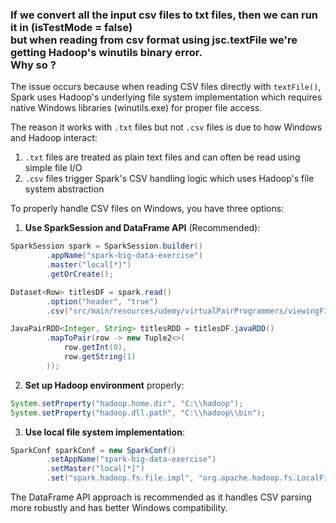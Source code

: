 ### If we convert all the input csv files to txt files, then we can run it in (isTestMode = false) <br> but when reading from csv format using jsc.textFile we're getting Hadoop's winutils binary error. <br> Why so ?


The issue occurs because when reading CSV files directly with `textFile()`, Spark uses Hadoop's underlying file system implementation which requires native Windows libraries (winutils.exe) for proper file access.

The reason it works with `.txt` files but not `.csv` files is due to how Windows and Hadoop interact:

1. `.txt` files are treated as plain text files and can often be read using simple file I/O
2. `.csv` files trigger Spark's CSV handling logic which uses Hadoop's file system abstraction

To properly handle CSV files on Windows, you have three options:

1. **Use SparkSession and DataFrame API** (Recommended):
```java
SparkSession spark = SparkSession.builder()
        .appName("spark-big-data-exercise")
        .master("local[*]")
        .getOrCreate();

Dataset<Row> titlesDF = spark.read()
        .option("header", "true")
        .csv("src/main/resources/udemy/virtualPairProgrammers/viewingFigures/titles.csv");

JavaPairRDD<Integer, String> titlesRDD = titlesDF.javaRDD()
        .mapToPair(row -> new Tuple2<>(
            row.getInt(0),
            row.getString(1)
        ));
```

2. **Set up Hadoop environment** properly:
```java
System.setProperty("hadoop.home.dir", "C:\\hadoop");
System.setProperty("hadoop.dll.path", "C:\\hadoop\\bin");
```

3. **Use local file system implementation**:
```java
SparkConf sparkConf = new SparkConf()
        .setAppName("spark-big-data-exercise")
        .setMaster("local[*]")
        .set("spark.hadoop.fs.file.impl", "org.apache.hadoop.fs.LocalFileSystem");
```

The DataFrame API approach is recommended as it handles CSV parsing more robustly and has better Windows compatibility.